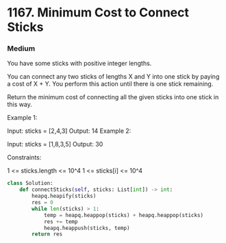 # 1167. Minimum Cost to Connect Sticks
### Medium
You have some sticks with positive integer lengths.

You can connect any two sticks of lengths X and Y into one stick by paying a cost of X + Y.  You perform this action until there is one stick remaining.

Return the minimum cost of connecting all the given sticks into one stick in this way.

 

Example 1:

Input: sticks = [2,4,3]
Output: 14
Example 2:

Input: sticks = [1,8,3,5]
Output: 30
 

Constraints:

1 <= sticks.length <= 10^4
1 <= sticks[i] <= 10^4

```python
class Solution:
    def connectSticks(self, sticks: List[int]) -> int:
        heapq.heapify(sticks)
        res = 0
        while len(sticks) > 1:
            temp = heapq.heappop(sticks) + heapq.heappop(sticks)
            res += temp
            heapq.heappush(sticks, temp)
        return res
```